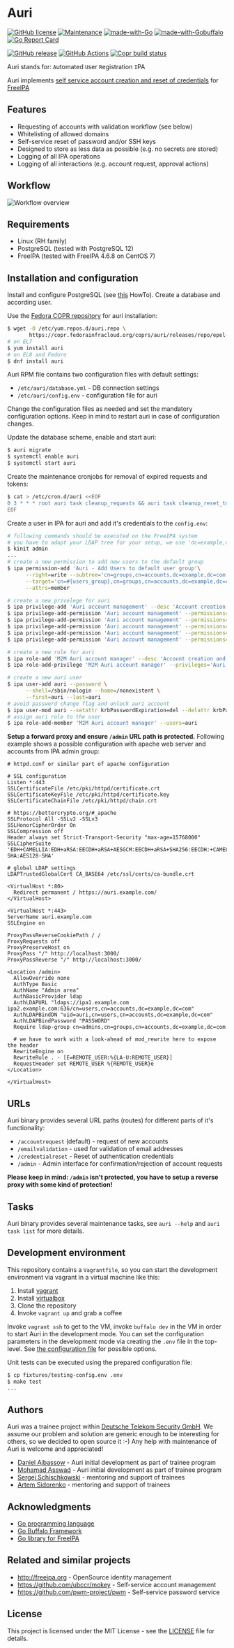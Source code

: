 # Auri

[![GitHub license](https://img.shields.io/github/license/auri/auri.svg)](https://github.com/auri/auri/blob/master/LICENSE)
[![Maintenance](https://img.shields.io/badge/Maintained%3F-yes-green.svg)](https://GitHub.com/auri/auri/graphs/commit-activity)
[![made-with-Go](https://img.shields.io/badge/Made%20with-Go-1f425f.svg)](http://golang.org)
[![made-with-Gobuffalo](https://img.shields.io/badge/Made%20with-Buffalo-blue.svg)](https://gobuffalo.io/)
[![Go Report Card](https://goreportcard.com/badge/github.com/auri/auri)](https://goreportcard.com/report/github.com/auri/auri)

[![GitHub release](https://img.shields.io/github/release/auri/auri.svg)](https://GitHub.com/auri/auri/releases/)
[![GitHub Actions](https://github.com/auri/auri/actions/workflows/auri.yml/badge.svg)](https://github.com/auri/auri/actions/workflows/auri.yml)
[![Copr build status](https://copr.fedorainfracloud.org/coprs/auri/releases/package/auri/status_image/last_build.png)](https://copr.fedorainfracloud.org/coprs/auri/releases/package/auri/)

Auri stands for: `A`utomated `U`ser `R`egistration `I`PA

Auri implements [self service account creation and reset of credentials](https://www.freeipa.org/page/Self-Service_Password_Reset) for [FreeIPA](https://www.freeipa.org/)

## Features

- Requesting of accounts with validation workflow (see below)
- Whitelisting of allowed domains
- Self-service reset of password and/or SSH keys
- Designed to store as less data as possible (e.g. no secrets are stored)
- Logging of all IPA operations
- Logging of all interactions (e.g. account request, approval actions)

## Workflow

![Workflow overview](docs/workflow.png)

## Requirements

- Linux (RH family)
- PostgreSQL (tested with PostgreSQL 12)
- FreeIPA (tested with FreeIPA 4.6.8 on CentOS 7)

## Installation and configuration

Install and configure PostgreSQL (see [this](https://www.digitalocean.com/community/tutorials/how-to-install-and-use-postgresql-on-centos-7) HowTo). Create a database and according user.

Use the [Fedora COPR repository](https://copr.fedorainfracloud.org/coprs/auri/releases/) for auri installation:

```bash
$ wget -O /etc/yum.repos.d/auri.repo \
       https://copr.fedorainfracloud.org/coprs/auri/releases/repo/epel-8/auri-releases-epel-8.repo
# on EL7
$ yum install auri
# on EL8 and Fedoro
$ dnf install auri
```

Auri RPM file contains two configuration files with default settings:

- `/etc/auri/database.yml` - DB connection settings
- `/etc/auri/config.env` - configuration file for auri

Change the configuration files as needed and set the mandatory configuration options. Keep in mind to restart auri in case of configuration changes.

Update the database scheme, enable and start auri:

```bash
$ auri migrate
$ systemctl enable auri
$ systemctl start auri
```

Create the maintenance cronjobs for removal of expired requests and tokens:
```bash
$ cat > /etc/cron.d/auri <<EOF
0 3 * * * root auri task cleanup_requests && auri task cleanup_reset_tokens
EOF
```

Create a user in IPA for auri and add it's credentials to the `config.env`:
```bash
# following commands should be executed on the FreeIPA system
# you have to adapt your LDAP tree for your setup, we use 'dc=example,dc=com' here
$ kinit admin
...
# create a new permission to add new users to the default group
$ ipa permission-add 'Auri - Add Users to default user group'\
      --right=write --subtree='cn=groups,cn=accounts,dc=example,dc=com'\
      --target='cn=#{users_group},cn=groups,cn=accounts,dc=example,dc=com'\
      --attrs=member

# create a new privelege for auri
$ ipa privilege-add 'Auri account management' --desc 'Account creation and credential reset via Auri'
$ ipa privilege-add-permission 'Auri account management' --permissions='System: Add Users'
$ ipa privilege-add-permission 'Auri account management' --permissions='System: Change User password'
$ ipa privilege-add-permission 'Auri account management' --permissions='System: Manage User SSH Public Keys'
$ ipa privilege-add-permission 'Auri account management' --permissions='System: Read UPG Definition'
$ ipa privilege-add-permission 'Auri account management' --permissions='Auri - Add Users to default user group'

# create a new role for auri
$ ipa role-add 'M2M Auri account manager' --desc 'Account creation and credential reset via Auri'
$ ipa role-add-privilege 'M2M Auri account manager' --privileges='Auri account management'

# create a new auri user
$ ipa user-add auri --password \
      --shell=/sbin/nologin --home=/nonexistent \
      --first=auri --last=auri
# avoid password change flag and unlock auri account
$ ipa user-mod auri --setattr krbPasswordExpiration=del --delattr krbPasswordExpiration=del
# assign auri role to the user
$ ipa role-add-member 'M2M Auri account manager' --users=auri
```

**Setup a forward proxy and ensure `/admin` URL path is protected.**
Following example shows a possible configuration with apache web server and accounts from IPA admin group:
```
# httpd.conf or similar part of apache configuration

# SSL configuration
Listen *:443
SSLCertificateFile /etc/pki/httpd/certificate.crt
SSLCertificateKeyFile /etc/pki/httpd/certificate.key
SSLCertificateChainFile /etc/pki/httpd/chain.crt

# https://bettercrypto.org/#_apache
SSLProtocol All -SSLv2 -SSLv3
SSLHonorCipherOrder On
SSLCompression off
Header always set Strict-Transport-Security "max-age=15768000"
SSLCipherSuite 'EDH+CAMELLIA:EDH+aRSA:EECDH+aRSA+AESGCM:EECDH+aRSA+SHA256:EECDH:+CAMELLIA128:+AES128:+SSLv3:!aNULL:!eNULL:!LOW:!3DES:!MD5:!EXP:!PSK:!DSS:!RC4:!SEED:!IDEA:!ECDSA:kEDH:CAMELLIA128-SHA:AES128-SHA'

# global LDAP settings
LDAPTrustedGlobalCert CA_BASE64 /etc/ssl/certs/ca-bundle.crt

<VirtualHost *:80>
  Redirect permanent / https://auri.example.com/
</VirtualHost>

<VirtualHost *:443>
ServerName auri.example.com
SSLEngine on

ProxyPassReverseCookiePath / /
ProxyRequests off
ProxyPreserveHost on
ProxyPass "/" http://localhost:3000/
ProxyPassReverse "/" http://localhost:3000/

<Location /admin>
  AllowOverride none
  AuthType Basic
  AuthName "Admin area"
  AuthBasicProvider ldap
  AuthLDAPURL "ldaps://ipa1.example.com ipa2.example.com:636/cn=users,cn=accounts,dc=example,dc=com"
  AuthLDAPBindDN "uid=auri,cn=users,cn=accounts,dc=example,dc=com"
  AuthLDAPBindPassword "PASSWORD"
  Require ldap-group cn=admins,cn=groups,cn=accounts,dc=example,dc=com

  # we have to work with a look-ahead of mod_rewrite here to expose the header
  RewriteEngine on
  RewriteRule . - [E=REMOTE_USER:%{LA-U:REMOTE_USER}]
  RequestHeader set REMOTE_USER %{REMOTE_USER}e
</Location>

</VirtualHost>
```

## URLs

Auri binary provides several URL paths (routes) for different parts of it's functionality:
- `/accountrequest` (default) - request of new accounts
- `/emailvalidation` - used for validation of email addresses
- `/credentialreset` - Reset of authentication credentials
- `/admin` - Admin interface for confirmation/rejection of account requests

**Please keep in mind: `/admin` isn't protected, you have to setup a reverse proxy with some kind of protection!**

## Tasks

Auri binary provides several maintenance tasks, see `auri --help` and `auri task list` for more details.

## Development environment

This repository contains a `Vagrantfile`,
so you can start the development environment via vagrant in a virtual machine like this:

1. Install [vagrant](https://www.vagrantup.com/downloads)
1. Install [virtualbox](https://www.virtualbox.org)
1. Clone the repository
1. Invoke `vagrant up` and grab a coffee

Invoke `vagrant ssh` to get to the VM, invoke `buffalo dev` in the VM in order to start Auri in the development mode.
You can set the configuration parameters in the development mode via creating the `.env` file in the top-level.
See [the configuration file](rpm/assets/config.env) for possible options.

Unit tests can be executed using the prepared configuration file:

```bash
$ cp fixtures/testing-config.env .env
$ make test
...
```

## Authors

Auri was a trainee project within [Deutsche Telekom Security GmbH](https://github.com/telekom-security).
We assume our problem and solution are generic enough to be interesting for others, so we decided to open source it :-)
Any help with maintenance of Auri is welcome and appreciated!

* [Daniel Ajbassow](https://gitlab.com/danielajbassow) - Auri initial development as part of trainee program
* [Mohamad Asswad](https://gitlab.com/masswad) - Auri initial development as part of trainee program
* [Sergej Schischkowski](https://github.com/pycak) - mentoring and support of trainees
* [Artem Sidorenko](https://github.com/artem-sidorenko) - mentoring and support of trainees

## Acknowledgments

- [Go programming language](https://golang.org)
- [Go Buffalo Framework](https://gobuffalo.io/)
- [Go library for FreeIPA](https://github.com/tehwalris/go-freeipa)

## Related and similar projects

- http://freeipa.org - OpenSource identity management
- https://github.com/ubccr/mokey - Self-service account management
- https://github.com/pwm-project/pwm - Self-service password service

## License

This project is licensed under the MIT License - see the [LICENSE](LICENSE) file for details.
